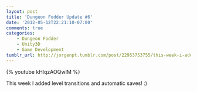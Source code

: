 ```yaml
---
layout: post
title: 'Dungeon Fodder Update #6'
date: '2012-05-12T22:21:10-07:00'
comments: true
categories:
    - Dungeon Fodder
    - Unity3D
    - Game Development
tumblr_url: http://jorgenpt.tumblr.com/post/22953753755/this-week-i-added-level-transitions-and-automatic
---
```

{% youtube kHIqzAOQwIM %}

This week I added level transitions and automatic saves! :)
